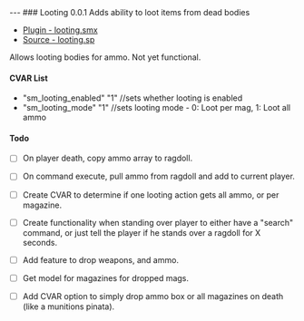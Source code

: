 <a name='looting'>
---
### Looting 0.0.1</a>
Adds ability to loot items from dead bodies

 * [Plugin - looting.smx](https://github.com/jaredballou/insurgency-sourcemod/blob/master/plugins/looting.smx?raw=true)
 * [Source - looting.sp](https://github.com/jaredballou/insurgency-sourcemod/blob/master/scripting/looting.sp?raw=true)

Allows looting bodies for ammo. Not yet functional.

#### CVAR List
 * "sm_looting_enabled" "1" //sets whether looting is enabled
 * "sm_looting_mode" "1" //sets looting mode - 0: Loot per mag, 1: Loot all ammo

#### Todo
 * [ ] On player death, copy ammo array to ragdoll.
 * [ ] On command execute, pull ammo from ragdoll and add to current player.
 * [ ] Create CVAR to determine if one looting action gets all ammo, or per magazine.
 * [ ] Create functionality when standing over player to either have a "search" command, or just tell the player if he stands over a ragdoll for X seconds.
 * [ ] Add feature to drop weapons, and ammo.
 * [ ] Get model for magazines for dropped mags.
 * [ ] Add CVAR option to simply drop ammo box or all magazines on death (like a munitions pinata).

